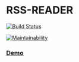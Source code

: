 # RSS-READER

[![Build Status](https://travis-ci.org/Rende11/project-lvl3-s234.svg?branch=master)](https://travis-ci.org/Rende11/project-lvl3-s234)

[![Maintainability](https://api.codeclimate.com/v1/badges/6c399a2bdf166d9c0f80/maintainability)](https://codeclimate.com/github/Rende11/project-lvl3-s234/maintainability)

### [Demo](http://perfect-leg.surge.sh/)